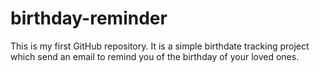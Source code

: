 # birthday-reminder
This is my first GitHub repository. It is a simple birthdate tracking project which send an email to remind you of the birthday of your loved ones. 
